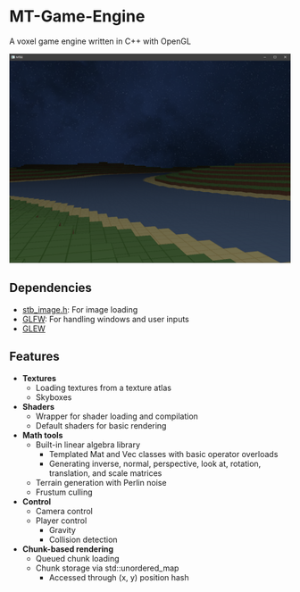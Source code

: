 # MT-Game-Engine
A voxel game engine written in C++ with OpenGL

<img src="Screenshot.png" width="520" />

## Dependencies
* [stb_image.h](https://github.com/nothings/stb/blob/master/stb_image.h): For image loading
* [GLFW](https://github.com/glfw/glfw): For handling windows and user inputs
* [GLEW](https://github.com/nigels-com/glew)

## Features
* **Textures**
    * Loading textures from a texture atlas
    * Skyboxes
* **Shaders**
    * Wrapper for shader loading and compilation
    * Default shaders for basic rendering
* **Math tools**
    * Built-in linear algebra library
        * Templated Mat and Vec classes with basic operator overloads
        * Generating inverse, normal, perspective, look at, rotation, translation, and scale matrices
    * Terrain generation with Perlin noise
    * Frustum culling
* **Control**
    * Camera control
    * Player control
        * Gravity
        * Collision detection
* **Chunk-based rendering**
    * Queued chunk loading
    * Chunk storage via std::unordered_map
        * Accessed through (x, y) position hash
